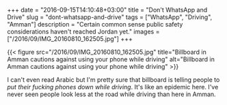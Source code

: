 +++
date = "2016-09-15T14:10:48+03:00"
title = "Don't WhatsApp and Drive"
slug = "dont-whatsapp-and-drive"
tags = ["WhatsApp", "Driving", "Amman"]
description = "Certain common sense public safety considerations haven't reached Jordan yet."
images = ["/2016/09/IMG_20160810_162505.jpg"]
+++

{{< figure src="/2016/09/IMG_20160810_162505.jpg" title="Billboard in Amman cautions against using your phone while driving" alt="Billboard in Amman cautions against using your phone while driving" >}}

I can't even read Arabic but I'm pretty sure that billboard is telling people to *put their fucking phones down while driving*. It's like an epidemic here. I've never seen people look less at the road while driving than here in Amman.

<!--more-->
